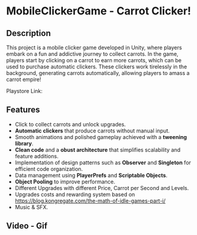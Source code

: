 # MobileClickerGame - Carrot Clicker!
## Description
This project is a mobile clicker game developed in Unity, where players embark on a fun and addictive journey to collect carrots. In the game, players start by clicking on a carrot to earn more carrots, which can be used to purchase automatic clickers. These clickers work tirelessly in the background, generating carrots automatically, allowing players to amass a carrot empire!

Playstore Link:

## Features
 -  Click to collect carrots and unlock upgrades.
 -  **Automatic clickers** that produce carrots without manual input.
 -  Smooth animations and polished gameplay achieved with a **tweening library**.
 -  **Clean code** and a **obust architecture** that simplifies scalability and feature additions.
 -  Implementation of design patterns such as **Observer** and **Singleton** for efficient code organization.
 -  Data management using **PlayerPrefs** and **Scriptable Objects**.
 -  **Object Pooling** to improve performance.
 -  Different Upgrades with different Price, Carrot per Second and Levels.
 -  Upgrades costs and rewarding system based on https://blog.kongregate.com/the-math-of-idle-games-part-i/ 
 -  Music & SFX.

## Video - Gif
